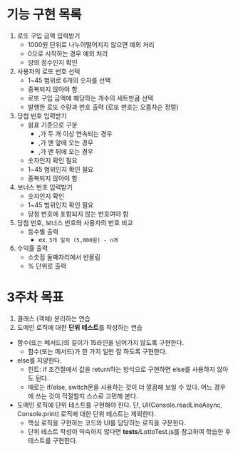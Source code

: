 # 기능 구현 목록

1. 로또 구입 금액 입력받기
     - 1000원 단위로 나누어떨어지지 않으면 예외 처리
     - 0으로 시작하는 경우 예외 처리
     - 양의 정수인지 확인
2. 사용자의 로또 번호 선택
     - 1~45 범위로 6개의 숫자를 선택
     - 중복되지 않아야 함
     - 로또 구입 금액에 해당하는 개수의 세트만큼 선택
     - 발행한 로또 수량과 번호 출력 (로또 번호는 오름차순 정렬)
3. 당첨 번호 입력받기
     - 쉼표 기준으로 구분
       - ,가 두 개 이상 연속되는 경우
       - ,가 맨 앞에 오는 경우
       - ,가 맨 뒤에 오는 경우
     - 숫자인지 확인 필요
     - 1~45 범위인지 확인 필요
     - 중복되지 않아야 함
4. 보너스 번호 입력받기
     - 숫자인지 확인
     - 1~45 범위인지 확인 필요
     - 당첨 번호에 포함되지 않는 번호여야 함
5. 당첨 번호, 보너스 번호와 사용자의 번호 비교
     - 등수별 출력
       - ex. `3개 일치 (5,000원) - n개`
6. 수익률 출력
     - 소숫점 둘째자리에서 반올림
     - % 단위로 출력




# 3주차 목표

1. 클래스 (객체) 분리하는 연습
2. 도메인 로직에 대한 **단위 테스트**를 작성하는 연습


- 함수(또는 메서드)의 길이가 15라인을 넘어가지 않도록 구현한다.
  - 함수(또는 메서드)가 한 가지 일만 잘 하도록 구현한다.
- else를 지양한다.
  - 힌트: if 조건절에서 값을 return하는 방식으로 구현하면 else를 사용하지 않아도 된다.
  - 때로는 if/else, switch문을 사용하는 것이 더 깔끔해 보일 수 있다. 어느 경우에 쓰는 것이 적절할지 스스로 고민해 본다.
- 도메인 로직에 단위 테스트를 구현해야 한다. 단, UI(Console.readLineAsync, Console.print) 로직에 대한 단위 테스트는 제외한다.
  - 핵심 로직을 구현하는 코드와 UI를 담당하는 로직을 구분한다.
  - 단위 테스트 작성이 익숙하지 않다면 __tests__/LottoTest.js를 참고하여 학습한 후 테스트를 구현한다.